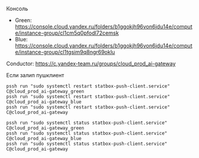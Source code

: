 Консоль
- Green: https://console.cloud.yandex.ru/folders/b1ggokjh96von6jdu14e/compute/instance-group/cl1cm5q0pfodl72cemsk
- Blue: https://console.cloud.yandex.ru/folders/b1ggokjh96von6jdu14e/compute/instance-group/cl1tgsim9q8ngr69oklu

Conductor: https://c.yandex-team.ru/groups/cloud_prod_ai-gateway

Если залип пушклиент

```
pssh run "sudo systemctl restart statbox-push-client.service" C@cloud_prod_ai-gateway_green
pssh run "sudo systemctl restart statbox-push-client.service" C@cloud_prod_ai-gateway_blue
pssh run "sudo systemctl restart statbox-push-client.service" C@cloud_prod_ai-gateway
```

```
pssh run "sudo systemctl status statbox-push-client.service" C@cloud_prod_ai-gateway_green
pssh run "sudo systemctl status statbox-push-client.service" C@cloud_prod_ai-gateway_blue
pssh run "sudo systemctl status statbox-push-client.service" C@cloud_prod_ai-gateway
```
